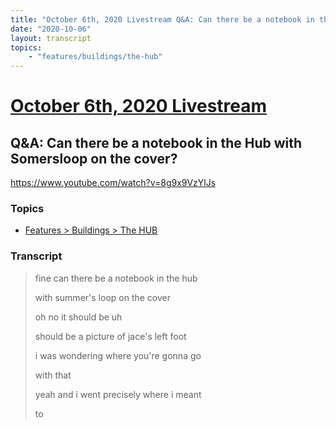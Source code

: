 ```yaml
---
title: "October 6th, 2020 Livestream Q&A: Can there be a notebook in the Hub with Somersloop on the cover?"
date: "2020-10-06"
layout: transcript
topics:
    - "features/buildings/the-hub"
---
```

# [October 6th, 2020 Livestream](../2020-10-06.md)
## Q&A: Can there be a notebook in the Hub with Somersloop on the cover?
https://www.youtube.com/watch?v=8g9x9VzYlJs

### Topics
* [Features > Buildings > The HUB](../topics/features/buildings/the-hub.md)

### Transcript

> fine can there be a notebook in the hub
>
> with summer's loop on the cover
>
> oh no it should be uh
>
> should be a picture of jace's left foot
>
> i was wondering where you're gonna go
>
> with that
>
> yeah and i went precisely where i meant
>
> to
